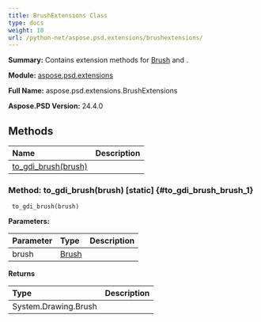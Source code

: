 ```yaml
---
title: BrushExtensions Class
type: docs
weight: 10
url: /python-net/aspose.psd.extensions/brushextensions/
---
```


**Summary:** Contains extension methods for [Brush](/psd/python-net/aspose.psd/brush/) and .

**Module:** [aspose.psd.extensions](/psd/python-net/aspose.psd.extensions/)

**Full Name:** aspose.psd.extensions.BrushExtensions

**Aspose.PSD Version:** 24.4.0

## **Methods**
| **Name** | **Description** |
| :- | :- |
| [to_gdi_brush(brush)](#to_gdi_brush_brush_1) |    |


### Method: to_gdi_brush(brush)  [static] {#to_gdi_brush_brush_1}


```
 to_gdi_brush(brush) 
```

  

**Parameters:**

| Parameter | Type | Description |
| :- | :- | :- |
| brush | [Brush](/psd/python-net/aspose.psd/brush) |  |

**Returns**

| Type | Description |
| :- | :- |
| System.Drawing.Brush |  |


